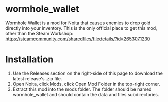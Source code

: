 # wormhole_wallet
Wormhole Wallet is a mod for Noita that causes enemies to drop gold directly into your inventory. This is the only official place to get this mod, other than the Steam Workshop:  https://steamcommunity.com/sharedfiles/filedetails/?id=2653071230


# Installation
1. Use the Releases section on the right-side of this page to download the latest release's .zip file.
2. Open Noita, click Mods, click Open Mod Folder in the top-right corner. 
3. Extract this mod into the mods folder. The folder should be named wormhole_wallet and should contain the data and files subdirectories. 
